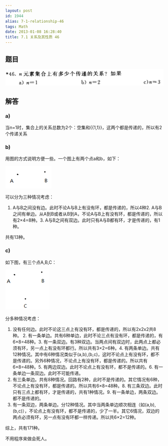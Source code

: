 ```yaml
---
layout: post
id: 1944
alias: 7-1-relationship-46
tags: Math
date: 2013-01-08 16:28:40
title: 7.1 关系及其性质 46
---
```


## 题目

[![image](/user_images/1944-1.png "image")](/user_images/1944-1.png)

## 解答

### a)

当n=1时，集合上的关系总数为2个：空集和{{1,1}}，这两个都是传递的，所以有2个传递关系

### b)

用图的方式说明方便一些。一个图上有两个点a和b，如下：

[![image](/user_images/1944-3.png "image")](/user_images/1944-3.png)

可以分为三种情况考虑：

1.  A与B之间没有边。此时不论A与B上有没有环，都是传递的，所以4种2.  A与B之间有单边。从A到B或者从B到A，不论A与B上有没有环，都是传递的，所以有2&#215;4=8种。3.  A与B之间有双边。此时只有A与B都有环，才是传递的，有1种。

共有13种。

### c)

如下图，有三个点A,B,C：

[![image](/user_images/1944-5.png "image")](/user_images/1944-5.png)

分多种情况考虑：

1.  没有任何边。此时不论这三点上有没有环，都是传递的，所以有2x2x2共8种。      2.  有一条单边。共有6种单边，此时不论三点有没有环，都是传递的，有6&#215;8=48种。3.  有一条双边。有3种双边。当两点间有双边时，此两点上都必须有环，另一点上有没有环都行。所以共有3&#215;2=6种。4.  有两条单边。共有12种情况。其中有6种情况类似于(a,b),(b,c)，这时不论点上有没有环，都不是传递的。另外6种情况，不论点上有没有环，都是传递的。所以共有6&#215;8=48种。5.  有两边双边。此时不论点上有没有环，都不是传递的。6.  有一条单边一条双边。此时不可能传递。
7.  有三条单边。共有8种情况。回路有2种，此时不是传递的。其它情况有6种，不论点上有没有环，都是传递的。所以共有6&#215;8=48种。8.  有三条双边。此时只有三点上都有环，才是传递的，共有1种情况。9.  有一条单边，两条双边。都不是传递的。
10.  有一条双边，两条单边。分12种情况。其中当两条单边顺次相连（如(a,b),(b,c)），不论点上有没有环，都不是传递的，少了一半。其它6情况，双边的两点必须有环，另一点有没有环都一样传递。所以共6&#215;2=12种。

综上，共有171种。

不用程序来做会死人。
